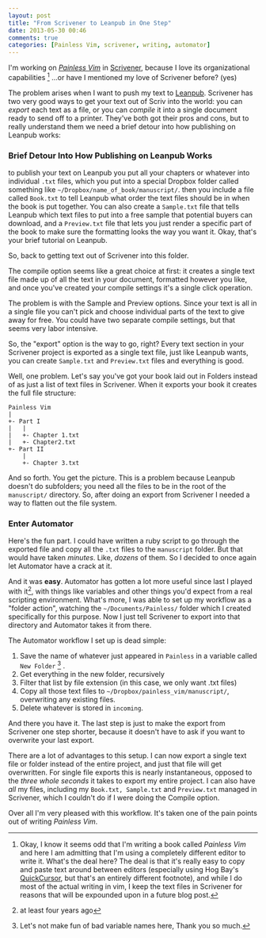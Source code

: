 ```yaml
---
layout: post
title: "From Scrivener to Leanpub in One Step"
date: 2013-05-30 00:46
comments: true
categories: [Painless Vim, scrivener, writing, automator]
---
```


I'm working on *[Painless Vim]* in [Scrivener], because I love its organizational capabilities [^2] …or have I mentioned my love of Scrivener before? (yes)

The problem arises when I want to push my text to [Leanpub]. Scrivener has two very good ways to get your text out of Scriv into the world: you can *export* each text as a file, or you can *compile* it into a single document ready to send off to a printer. They've both got their pros and cons, but to really understand them we need a brief detour into how publishing on Leanpub works:

### Brief Detour Into How Publishing on Leanpub Works

to publish your text on Leanpub you put all your chapters or whatever into individual `.txt` files, which you put into a special Dropbox folder called something like `~/Dropbox/name_of_book/manuscript/`. then you include a file called `Book.txt` to tell Leanpub what order the text files should be in when the book is put together. You can also create a `Sample.txt` file that tells Leanpub which text files to put into a free sample that potential buyers can download, and  a `Preview.txt` file that lets you just render a specific part of the book to make sure the formatting looks the way you want it. Okay, that's your brief tutorial on Leanpub.

So, back to getting text out of Scrivener into this folder.

The compile option seems like a great choice at first: it creates a single text file made up of all the text in your document, formatted however you like, and once you've created your compile settings it's a single click operation. 

The problem is with the Sample and Preview options. Since your text is all in a single file you can't pick and choose individual parts of the text to give away for free. You could have two separate compile settings, but that seems very labor intensive.

So, the "export" option is the way to go, right? Every text section in your Scrivener project is exported as a single text file, just like Leanpub wants, you can create `Sample.txt` and `Preview.txt` files and everything is good. 

Well, one problem. Let's say  you've got your book laid out in Folders instead of as just a list of text files in Scrivener. When it exports your book it creates the full file structure:

	Painless Vim
	| 
	+- Part I
	|	|
	|	+- Chapter 1.txt
	|	+- Chapter2.txt
	+- Part II
		|
		+- Chapter 3.txt	 


And so forth. You get the picture. This is a problem because Leanpub doesn't do subfolders; you need all the files to be in the root of the `manuscript/` directory. So, after doing an export from Scrivener I needed a way to flatten out the file system.

### Enter Automator

Here's the fun part. I could have written a ruby script to go through the exported file and copy all the `.txt` files to the `manuscript` folder. But that would have taken *minutes*. Like, *dozens* of them. So I decided to once again let Automator have a crack at it.

And it was **easy**. Automator has gotten a lot more useful since last I played with it[^1], with things like variables and other things you'd expect from a real scripting environment. What's more, I was able to set up my workflow as a "folder action", watching the `~/Documents/Painless/` folder which I created specifically for this purpose. Now I just tell Scrivener to export into that directory and Automator takes it from there. 

The Automator workflow I set up is dead simple:

1. Save the name of whatever just appeared in `Painless` in a variable called `New Folder` [^names] .
1. Get everything in the new folder, recursively
1. Filter that list by file extension (in this case, we only want .txt files)
1. Copy all those text files to `~/Dropbox/painless_vim/manuscript/`, overwriting any existing files.
1. Delete whatever is stored in `incoming`. 

And there you have it. The last step is just to make the export from Scrivener one step shorter, because it doesn't have to ask if you want to overwrite your last export.

There are a lot of advantages to this setup. I can now export a single text file or folder instead of the entire project, and just that file will get overwritten. For single file exports this is nearly instantaneous, opposed to the *three whole seconds* it takes to export my entire project.  I  can also have *all* my files, including my `Book.txt, Sample.txt` and `Preview.txt` managed in Scrivener, which I couldn't do if I were doing the Compile option. 

Over all I'm very pleased with this workflow. It's taken one of the pain points out of writing *Painless Vim*. 

[^1]: at least four years ago

[^2]: Okay, I know it seems odd that I'm writing a book called *Painless Vim* and here I am admitting that I'm using a completely different editor to write it. What's the deal here? The deal is that it's really easy to copy and paste text around between editors (especially using Hog Bay's [QuickCursor](http://www.hogbaysoftware.com/products/quickcursor), but that's an entirely different footnote), and while I do most of the actual writing in vim, I keep the text files in Scrivener for reasons that will be expounded upon in a future blog post.

[^names]:Let's not make fun of bad variable names here, Thank you so much.

[Painless Vim]: https://leanpub.com/painless_vim

[Scrivener]: www.literatureandlatte.com/scrivener.php

[Leanpub]: https://leanpub.com